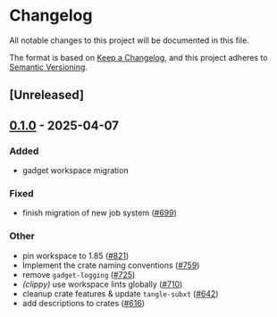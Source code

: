 # Changelog

All notable changes to this project will be documented in this file.

The format is based on [Keep a Changelog](https://keepachangelog.com/en/1.0.0/),
and this project adheres to [Semantic Versioning](https://semver.org/spec/v2.0.0.html).

## [Unreleased]

## [0.1.0](https://github.com/tangle-network/blueprint/releases/tag/blueprint-metrics-v0.1.0) - 2025-04-07

### Added

- gadget workspace migration

### Fixed

- finish migration of new job system ([#699](https://github.com/tangle-network/blueprint/pull/699))

### Other

- pin workspace to 1.85 ([#821](https://github.com/tangle-network/blueprint/pull/821))
- Implement the crate naming conventions ([#759](https://github.com/tangle-network/blueprint/pull/759))
- remove `gadget-logging` ([#725](https://github.com/tangle-network/blueprint/pull/725))
- *(clippy)* use workspace lints globally ([#710](https://github.com/tangle-network/blueprint/pull/710))
- cleanup crate features & update `tangle-subxt` ([#642](https://github.com/tangle-network/blueprint/pull/642))
- add descriptions to crates ([#616](https://github.com/tangle-network/blueprint/pull/616))
